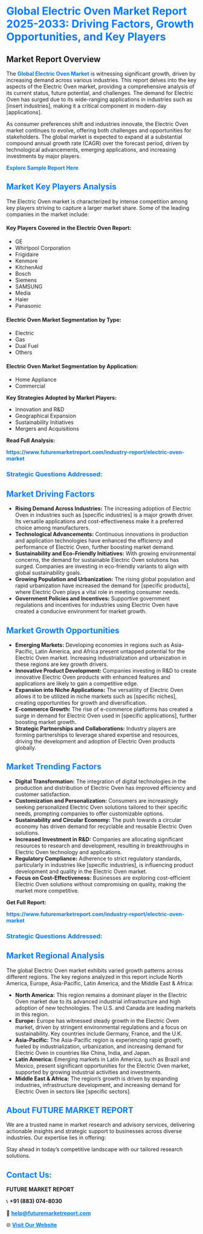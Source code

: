 <h1 style="color: #007BFF;">Global Electric Oven Market Report 2025-2033: Driving Factors, Growth Opportunities, and Key Players</h1>

<section id="overview">
<h2>Market Report Overview</h2>
<p>The <a href="https://www.futuremarketreport.com/industry-report/electric-oven-market" style="color: #007BFF; text-decoration: none;"><strong>Global Electric Oven Market</strong></a> is witnessing significant growth, driven by increasing demand across various industries. This report delves into the key aspects of the Electric Oven market, providing a comprehensive analysis of its current status, future potential, and challenges. The demand for Electric Oven has surged due to its wide-ranging applications in industries such as [insert industries], making it a critical component in modern-day [applications].</p>
<p>As consumer preferences shift and industries innovate, the Electric Oven market continues to evolve, offering both challenges and opportunities for stakeholders. The global market is expected to expand at a substantial compound annual growth rate (CAGR) over the forecast period, driven by technological advancements, emerging applications, and increasing investments by major players.</p>
</section>

<section id="overview">
<p><a href="https://www.futuremarketreport.com/request-sample/reportId=103843" style="color: #007BFF; text-decoration: none;"><strong>Explore Sample Report Here</strong></a></p>
</section>

<section id="key-players">
<h2 style="color: #007BFF;">Market Key Players Analysis</h2>
<p>The Electric Oven market is characterized by intense competition among key players striving to capture a larger market share. Some of the leading companies in the market include:</p>
<h4>Key Players Covered in the Electric Oven Report:</h4>
<ul><li>GE</li><li>Whirlpool Corporation</li><li>Frigidaire</li><li>Kenmore</li><li>KitchenAid</li><li>Bosch</li><li>Siemens</li><li>SAMSUNG</li><li>Media</li><li>Haier</li><li>Panasonic</li></ul>
<h4>Electric Oven Market Segmentation by Type:</h4>
<ul><li>Electric</li><li>Gas</li><li>Dual Fuel</li><li>Others</li></ul>

<h4>Electric Oven Market Segmentation by Application:</h4>
<ul><li>Home Appliance</li><li>Commercial</li></ul>
<p><strong>Key Strategies Adopted by Market Players:</strong></p>
<ul>
<li>Innovation and R&D</li>
<li>Geographical Expansion</li>
<li>Sustainability Initiatives</li>
<li>Mergers and Acquisitions</li>
</ul>
</section>

<section>
<p><strong>Read Full Analysis: </strong></p><a href="https://www.futuremarketreport.com/industry-report/electric-oven-market" style="color: #007BFF; text-decoration: none;"><strong>https://www.futuremarketreport.com/industry-report/electric-oven-market</strong></a>
<h3 style="color: #007BFF;">Strategic Questions Addressed:</h3>
</section>

<section id="driving-factors">
<h2 style="color: #007BFF;">Market Driving Factors</h2>
<ul>
<li><strong>Rising Demand Across Industries:</strong> The increasing adoption of Electric Oven in industries such as [specific industries] is a major growth driver. Its versatile applications and cost-effectiveness make it a preferred choice among manufacturers.</li>
<li><strong>Technological Advancements:</strong> Continuous innovations in production and application technologies have enhanced the efficiency and performance of Electric Oven, further boosting market demand.</li>
<li><strong>Sustainability and Eco-Friendly Initiatives:</strong> With growing environmental concerns, the demand for sustainable Electric Oven solutions has surged. Companies are investing in eco-friendly variants to align with global sustainability goals.</li>
<li><strong>Growing Population and Urbanization:</strong> The rising global population and rapid urbanization have increased the demand for [specific products], where Electric Oven plays a vital role in meeting consumer needs.</li>
<li><strong>Government Policies and Incentives:</strong> Supportive government regulations and incentives for industries using Electric Oven have created a conducive environment for market growth.</li>
</ul>
</section>

<section id="growth-opportunities">
<h2 style="color: #007BFF;">Market Growth Opportunities</h2>
<ul>
<li><strong>Emerging Markets:</strong> Developing economies in regions such as Asia-Pacific, Latin America, and Africa present untapped potential for the Electric Oven market. Increasing industrialization and urbanization in these regions are key growth drivers.</li>
<li><strong>Innovative Product Development:</strong> Companies investing in R&D to create innovative Electric Oven products with enhanced features and applications are likely to gain a competitive edge.</li>
<li><strong>Expansion into Niche Applications:</strong> The versatility of Electric Oven allows it to be utilized in niche markets such as [specific niches], creating opportunities for growth and diversification.</li>
<li><strong>E-commerce Growth:</strong> The rise of e-commerce platforms has created a surge in demand for Electric Oven used in [specific applications], further boosting market growth.</li>
<li><strong>Strategic Partnerships and Collaborations:</strong> Industry players are forming partnerships to leverage shared expertise and resources, driving the development and adoption of Electric Oven products globally.</li>
</ul>
</section>

<section id="trending-factors">
<h2 style="color: #007BFF;">Market Trending Factors</h2>
<ul>
<li><strong>Digital Transformation:</strong> The integration of digital technologies in the production and distribution of Electric Oven has improved efficiency and customer satisfaction.</li>
<li><strong>Customization and Personalization:</strong> Consumers are increasingly seeking personalized Electric Oven solutions tailored to their specific needs, prompting companies to offer customizable options.</li>
<li><strong>Sustainability and Circular Economy:</strong> The push towards a circular economy has driven demand for recyclable and reusable Electric Oven solutions.</li>
<li><strong>Increased Investment in R&D:</strong> Companies are allocating significant resources to research and development, resulting in breakthroughs in Electric Oven technology and applications.</li>
<li><strong>Regulatory Compliance:</strong> Adherence to strict regulatory standards, particularly in industries like [specific industries], is influencing product development and quality in the Electric Oven market.</li>
<li><strong>Focus on Cost-Effectiveness:</strong> Businesses are exploring cost-efficient Electric Oven solutions without compromising on quality, making the market more competitive.</li>
</ul>
</section>

<section>
<p><strong>Get Full Report: </strong></p><a href="https://www.futuremarketreport.com/industry-report/electric-oven-market" style="color: #007BFF; text-decoration: none;"><strong>https://www.futuremarketreport.com/industry-report/electric-oven-market</strong></a>
<h3 style="color: #007BFF;">Strategic Questions Addressed:</h3>
</section>


<section id="regional-analysis">
<h2 style="color: #007BFF;">Market Regional Analysis</h2>
<p>The global Electric Oven market exhibits varied growth patterns across different regions. The key regions analyzed in this report include North America, Europe, Asia-Pacific, Latin America, and the Middle East & Africa:</p>
<ul>
<li><strong>North America:</strong> This region remains a dominant player in the Electric Oven market due to its advanced industrial infrastructure and high adoption of new technologies. The U.S. and Canada are leading markets in this region.</li>
<li><strong>Europe:</strong> Europe has witnessed steady growth in the Electric Oven market, driven by stringent environmental regulations and a focus on sustainability. Key countries include Germany, France, and the U.K.</li>
<li><strong>Asia-Pacific:</strong> The Asia-Pacific region is experiencing rapid growth, fueled by industrialization, urbanization, and increasing demand for Electric Oven in countries like China, India, and Japan.</li>
<li><strong>Latin America:</strong> Emerging markets in Latin America, such as Brazil and Mexico, present significant opportunities for the Electric Oven market, supported by growing industrial activities and investments.</li>
<li><strong>Middle East & Africa:</strong> The region’s growth is driven by expanding industries, infrastructure development, and increasing demand for Electric Oven in sectors like [specific sectors].</li>
</ul>
</section>

<footer>
<h2 style="color: #007BFF;">About FUTURE MARKET REPORT</h2>
<p>We are a trusted name in market research and advisory services, delivering actionable insights and strategic support to businesses across diverse industries. Our expertise lies in offering:</p>

<p>Stay ahead in today’s competitive landscape with our tailored research solutions.</p>

<h2 style="color: #007BFF;">Contact Us:</h2>
<p><strong>FUTURE MARKET REPORT</strong></p>
<p>📞 <strong>+91 (883) 074-8030</strong></p>
<p>📧 <strong><a href="mailto:help@futuremarketreport.com" style="color: #007BFF;">help@futuremarketreport.com</a></strong></p>
<p>🌐 <strong><a href="https://www.futuremarketreport.com/" style="color: #007BFF;">Visit Our Website</a></strong></p>
</footer>